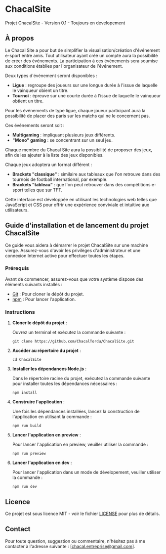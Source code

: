# ChacalSite

Projet ChacalSite - Version 0.1 - Toujours en developement

## À propos

Le Chacal Site a pour but de simplifier la visualisation/création d'événement e-sport entre amis. Tout utilisateur ayant créé un compte aura la possibilité de créer des événements. La participation à ces événements sera soumise aux conditions établies par l'organisateur de l'événement.

Deux types d'événement seront disponibles :

- **Ligue** : regroupe des joueurs sur une longue durée à l'issue de laquelle le vainqueur obient un titre.
- **Tournoi** : épreuve sur une courte durée à l'issue de laquelle le vainqueur obtient un titre.

Pour les événements de type ligue, chaque joueur participant aura la possibilité de placer des paris sur les matchs qui ne le concernent pas.

Ces événements seront soit :

- **Multigaming** : impliquant plusieurs jeux différents.
- **"Mono" gaming** : se concentrant sur un seul jeu.

Chaque membre du Chacal Site aura la possibilité de proposer des jeux, afin de les ajouter à la liste des jeux disponibles.

Chaque jeux adoptera un format différent :

- **Brackets "classique"** : similaire aux tableaux que l'on retrouve dans des tournois de football international, par exemple.
- **Brackets "tableau"** : que l'on peut retrouver dans des compétitions e-sport telles que sur TFT.

Cette interface est développée en utilisant les technologies web telles que JavaScript et CSS pour offrir une expérience conviviale et intuitive aux utilisateurs.

## Guide d'installation et de lancement du projet ChacalSite

Ce guide vous aidera à démarrer le projet ChacalSite sur une machine vierge. Assurez-vous d'avoir les privilèges d'administrateur et une connexion Internet active pour effectuer toutes les étapes.

### Prérequis

Avant de commencer, assurez-vous que votre système dispose des éléments suivants installés :

- [Git](https://git-scm.com/) : Pour cloner le dépôt du projet.
- [npm](https://docs.npmjs.com/downloading-and-installing-node-js-and-npm) : Pour lancer l'application.

### Instructions

1. **Cloner le dépôt du projet** :

    Ouvrez un terminal et exécutez la commande suivante :
    ```
    git clone https://github.com/ChacalTordu/ChacalSite.git
    ```

2. **Accéder au répertoire du projet** :

    ```
    cd ChacalSite
    ```
3. **Installer les dépendances Node.js** :

    Dans le répertoire racine du projet, exécutez la commande suivante pour installer toutes les dépendances nécessaires :
    ```
    npm install
    ```
4. **Construire l'application** :

    Une fois les dépendances installées, lancez la construction de l'application en utilisant la commande :
    ```
    npm run build
    ```
5. **Lancer l'application en preview** :

    Pour lancer l'application en preview, veuiller utiliser la commande :
    ```
    npm run preview
    ```
5. **Lancer l'application en dev** :

    Pour lancer l'application dans un mode de dévelopement, veuiller utiliser la commande :
    ```
    npm run dev
    ```

## Licence

Ce projet est sous licence MIT - voir le fichier [LICENSE](LICENSE) pour plus de détails.

## Contact

Pour toute question, suggestion ou commentaire, n'hésitez pas à me contacter à l'adresse suivante : [chacal.entreprise@gmail.com].